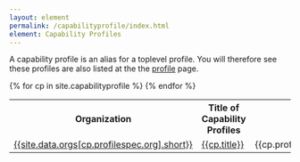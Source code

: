 ```yaml
---
layout: element
permalink: /capabilityprofile/index.html
element: Capability Profiles
---
```


A capability profile is an alias for a toplevel profile. You will therefore see these profiles are also listed at the the [profile](/profile/) page.

<table>
<tr>
  <th>Organization</th>
  <th>Title of Capability Profiles</th>
  <th>Version</th>
</tr>
{% for cp in site.capabilityprofile %}
<tr>
  <td><a href="/organization/{{sp.profilespec.org}}.html">{{site.data.orgs[cp.profilespec.org].short}}</a></td>
  <td><a href="/capabilityprofile/{{cp.nisp-id}}.html">{{cp.title}}</a></td>
  <td>{{cp.profilespec.version}}</td>
</tr>
{% endfor %}
</table>

